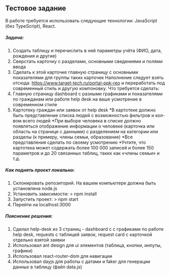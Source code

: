 ## Тестовое задание

В работе требуется использовать следующие технологии: JavaScript (без TypeScript), React.

##### Задача:
1. Создать таблицу и перечислить в ней параметры учёта (ФИО, дата, рождения и другие)
2. Сверстать карточку с разделами, основными сведениями и полями ввода 
3. Сделать к этой карточке главную страницу с основными показателями для группы таких карточек
Наполнение следует взять отсюда: https://www.target-tech.ru/portal-ppk-reo и переработать под современный стиль и другую компоновку.
Что требуется сделать:
1. Главную страницу dashboard с разными графиками и показателями по гражданам или работе help desk на ваше усмотрение в современном стиле
2. Картотеку граждан или заявок от help desk
*В картотеке должно быть представление списка людей с возможностью фильтров и кол-вом всего людей
*При выборе человека в списке должно появляться отображение информации о человеке (карточка или область на странице с данными) с разделением на категории или разделы (к примеру, члены семьи, образование)
*Все представления сделать по своему усмотрению
*Учтите, что картотека может содержать более 100 000 записей и более 150 параметров и до 20 связанных таблиц, таких как «члены семьи» и т.д.

##### Как поднять проект локально:
1. Склонировать репозиторий. На вашем компьютере должна быть установлена node.js
2. Установить зависимости: > npm install
3. Запустить проект: > npm start
4. Перейти на localhost:3000

##### Пояснение решения:
1. Сделал help-desk из 3 страниц - dashboard c с графиками  по работе help desk, requests c таблицей заявок, request card с карточкой отдельно взятой заявки
2. Использовал ant design для ui элементов (таблица, кнопки, инпуты, графики)
3. Иcпользовал react-router-dom для навигации
4. Использовал dayjs для работы с датами и faker для генерации данных в таблицу (файл data.js)
